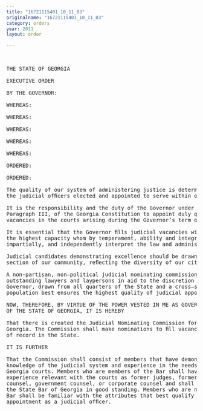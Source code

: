 ```yaml
---
title: "16721115401_10_11_03"
originalname: "16721115401_10_11_03"
category: orders
year: 2011
layout: order

---
```

<pre>
 

THE STATE OF GEORGIA

EXECUTIVE ORDER

BY THE GOVERNOR:

WHEREAS:

WHEREAS:

WHEREAS:

WHEREAS:

WHEREAS:

ORDERED:

ORDERED:

The quality of our system of administering justice is determined by the quality of
the judicial ofﬁcers elected and appointed to serve within our judicial system; and

It is the responsibility and the duty of the Governor under Article VI, Section VII,
Paragraph III, of the Georgia Constitution to appoint duly qualiﬁed persons to ﬁll
vacancies in the courts arising during the Governor’s term of ofﬁce; and

It is essential that the Governor ﬁlls judicial vacancies with men and women of
the highest capacity whom by temperament, ability and integrity will freely,
impartially, and independently interpret the law and administer justice; and

Judicial candidates demonstrating excellence should be drawn from a cross-
section of our community, reﬂecting the diversity of our citizenry; and

A non-partisan, non—political judicial nominating commission composed of
outstanding lawyers and laypersons in aid to the discretion reposed in the
Governor, drawn from all quarters of the State and a cross—section of its diverse
population best ensures the highest quality of judicial appointments.

NOW, THEREFORE, BY VIRTUE OF THE POWER VESTED IN ME AS GOVERNOR
OF THE STATE OF GEORGIA, IT IS HEREBY

That there is created the Judicial Nominating Commission for the State of
Georgia. The Commission shall make nominations to ﬁll vacancies on all courts
of record in the State.

IT IS FURTHER

That the Commission shall consist of members that have demonstrable
knowledge of the judicial system and experience in the needs and operation of
Georgia courts. Members who are members of the Bar shall have appropriate
experience relevant with the courts as former judges, former magistrates, trial
counsel, government counsel, or corporate counsel and shall be members of
the State Bar of Georgia in good standing. Members who are not members of the
Bar shall be familiar with the attributes that best qualify a person for
appointment as a judicial ofﬁcer.

</pre>
